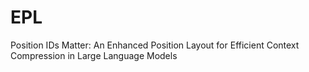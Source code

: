 # EPL
Position IDs Matter: An Enhanced Position Layout for Efficient Context Compression in Large Language Models
